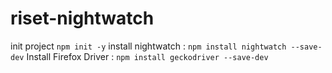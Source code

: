 # riset-nightwatch

init project
`npm init -y`
install nightwatch :
`npm install nightwatch --save-dev`
Install Firefox Driver :
`npm install geckodriver --save-dev`
